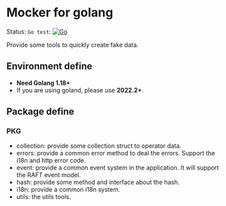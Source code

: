# Mocker for golang
Status:
`Go test`: [![Go](https://github.com/Uberate/mockers/actions/workflows/go.yml/badge.svg?event=push)](https://github.com/Uberate/mockers/actions/workflows/go.yml)

Provide some tools to quickly create fake data.

## Environment define

- **Need Golang 1.18+**
- If you are using goland, please use **2022.2+**.

## Package define
### PKG
- collection: provide some collection struct to operator data.
- errors: provide a common error method to deal the errors. Support the i18n and http error code.
- event: provide a common event system in the application. It will support the RAFT event model.
- hash: provide some method and interface about the hash.
- i18n: provide a common i18n system.
- utils: the utils tools.